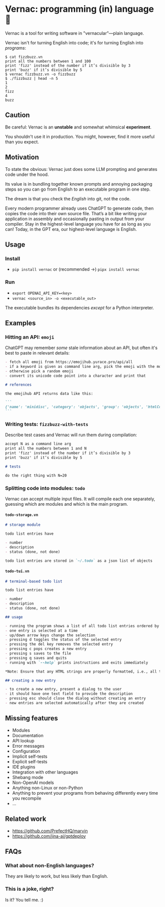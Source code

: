 Vernac: programming (in) language 📖
====================================

Vernac is a tool for writing software in "vernacular"—plain language.

Vernac isn't for turning English into code; it's for turning English into _programs_:

```console
$ cat fizzbuzz.vn
print all the numbers between 1 and 100
print 'fizz' instead of the number if it’s divisible by 3
print 'buzz' if it’s divisible by 5
$ vernac fizzbuzz.vn -o fizzbuzz
$ ./fizzbuzz | head -n 5
1
2
fizz
4
buzz
```

Caution
-------

Be careful: Vernac is an **unstable** and somewhat whimsical **experiment**.

You shouldn't use it in production. You might, however, find it more useful than you expect.

Motivation
----------

To state the obvious: Vernac just does some LLM prompting and generates code under the hood.

Its value is in bundling together known prompts and annoying packaging steps so you can go from English to an executable program in one step.

The dream is that you check the _English_ into git, not the code.

Every modern programmer already uses ChatGPT to generate code, then copies the code into their own source file. That’s a bit like writing your application in assembly and occasionally pasting in output from your compiler. Stay in the highest-level language you have for as long as you can! Today, in the GPT era, our highest-level language is English.

Usage
-----

### Install

- `pip install vernac` or (recommended →) `pipx install vernac`

### Run

- `export OPENAI_API_KEY=<key>`
- `vernac <source_in> -o <executable_out>`

The executable bundles its dependencies _except_ for a Python interpreter.

Examples
--------

### Hitting an API: `emoji`

ChatGPT may remember _some_ stale information about an API, but often it's best to paste in relevant details:

````markdown
- fetch all emoji from https://emojihub.yurace.pro/api/all
- if a keyword is given as command line arg, pick the emoji with the most similar name
- otherwise pick a random emoji
- convert its unicode code point into a character and print that

# references

the emojihub API returns data like this:

```
{'name': 'minidisc', 'category': 'objects', 'group': 'objects', 'htmlCode': ['&#128189;'], 'unicode': ['U+1F4BD']}
```
````

### Writing tests: `fizzbuzz-with-tests`

Describe test cases and Vernac will run them during compilation:

```markdown
accept N as a command line arg
print all the numbers between 1 and N
print 'fizz' instead of the number if it’s divisible by 3
print 'buzz' if it’s divisible by 5

# tests

do the right thing with N=20
```

### Splitting code into modules: `todo`

Vernac can accept multiple input files. It will compile each one separately, guessing which are modules and which is the main program.

#### `todo-storage.vn`

```markdown
# storage module

todo list entries have

- number
- description
- status (done, not done)

todo list entries are stored in `~/.todo` as a json list of objects
```

#### `todo-tui.vn`

```markdown
# terminal-based todo list

todo list entries have

- number
- description
- status (done, not done)

## usage

- running the program shows a list of all todo list entries ordered by number
- one entry is selected at a time
- up/down arrow keys change the selection
- pressing d toggles the status of the selected entry
- pressing the del key removes the selected entry
- pressing c pops creates a new entry
- pressing s saves to the file
- pressing q saves and quits
- running with `--help` prints instructions and exits immediately

*Note: Ensure that any HTML strings are properly formatted, i.e., all tags are correctly opened and closed.*

## creating a new entry

- to create a new entry, present a dialog to the user
- it should have one text field to provide the description
- pressing esc should close the dialog without creating an entry
- new entries are selected automatically after they are created
```

Missing features
----------------

- Modules
- Documentation
- API lookup
- Error messages
- Configuration
- Implicit self-tests
- Explicit self-tests
- IDE plugins
- Integration with other languages
- Shebang mode
- Non-OpenAI models
- Anything non-Linux or non-Python
- Anything to prevent your programs from behaving differently every time you recompile
- …

Related work
------------

- https://github.com/PrefectHQ/marvin
- https://github.com/jina-ai/gptdeploy

FAQs
----

### What about non-English languages?

They are likely to work, but less likely than English.

### This is a joke, right?

Is it? You tell me. :)
